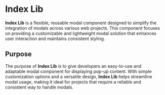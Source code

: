 # Index Lib

**Index Lib** is a flexible, reusable modal component designed to simplify the integration of modals across various web projects. This component focuses on providing a customizable and lightweight modal solution that enhances user interaction and maintains consistent styling.

## Purpose

The purpose of **Index Lib** is to give developers an easy-to-use and adaptable modal component for displaying pop-up content. With simple customization options and a versatile design, **Index Lib** helps streamline modal usage, making it ideal for projects that require a reliable and consistent way to handle modals.